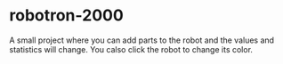 # robotron-2000

A small project where you can add parts to the robot and the values and statistics will change. You calso click the robot to change its color.
